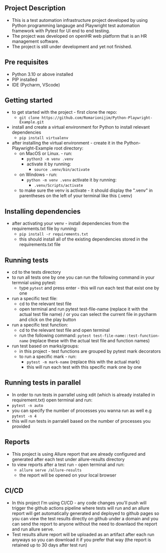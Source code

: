 
## Project Description 
* This is a test automation infrastructure project developed by using Python programming langauge and Playwright test automation framework with Pytest for UI end to end testing.
* The project was developed on openHR web platform that is an HR management software.
* The project is still under development and yet not finished. 
## Pre requisites
* Python 3.10 or above installed
* PIP installed
* IDE (Pycharm, VScode)
## Getting started
* to get started with the project - first clone the repo:
    * `git clone https://github.com/Romarionijim/Python-Playwright-Example.git`
* install and create a virtual environment for Python to install relevant dependencies 
    * `pip install virtualenv`
* after installing the virtual environment - create it in the Python-Playwright-Example root directory:
    * on MacOS or Linux. - run:
        * `python3 -m venv .venv`
        * activate it by running:
            * `source .venv/bin/activate`
    * on Windows - run:
        * `python -m venv .venv`
        activate it by running:
            * `.venv/Scripts/activate`
    * to make sure the venv is activate - it should display the ".venv" in parentheses on the left of your terminal like this (.venv) 
    
## Installing dependencies 
* after activating your venv - install dependencies from the requirements.txt file by running:
    * `pip install -r requirements.txt`
    * this should install all of the existing dependencies stored in the requirements.txt file

## Running tests
* cd to the tests directory
* to run all tests one by one you can run the following command in your termnial using pytest:
    * type `pytest` and press enter - this will run each test that exist one by one 
* run a specific test file:
    * cd to the relevant test file
    * open terminal and run pytest test-file-name (replace it with the actual test file name) / or you can select the current file in pycharm and click on the play button 
* run a specific test function:
    * cd to the relevant test file and open terminal 
    * run the following command: `pytest test-file-name::test-function-name` (replace these with the actual test file and function names)
* run test based on marks/groups:
    * in this project - test functions are grouped by pytest mark decorators
    * to run a specific mark - run:
        * `pytest -m mark-name` (replace this with the actual mark)
        * this will run each test with this specific mark one by one 
## Running tests in parallel
* In order to run tests in parrallel using xdit (which is already installed in requirement.txt) open terminal and run:
 * `pytest -n auto`
 * you can specify the number of processes you wanna run as well e.g `pytest -n 4`
 * this will run tests in parralell based on the number of processes you provided
## Reports
* This project is using Allure report that are already configured and generated after each test under allure-results directory
* to view reports after a test run - open terminal and run:
    * `allure serve /allure-results`
    * the report will be opened on your local browser 
## CI/CD
* In this project I'm using CI/CD - any code changes you'll push will trigger the github actions pipeline where tests will run and an allure report will get automatically generated and deployed to github pages so you can view the test results directly on github under a domain and you can send the report to anyone without the need to downlaod the report and run allure serve.
* Test results allure report will be uploaded as an artifact after each run anyways so you can download it if you prefer that way (the report is retained up to 30 days after test run)
